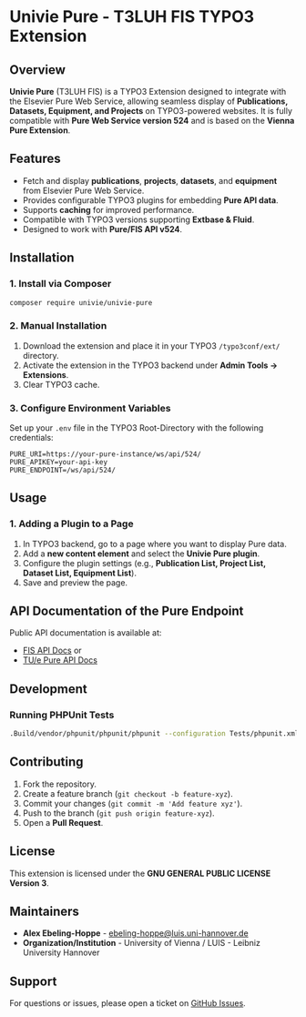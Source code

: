 # Univie Pure - T3LUH FIS TYPO3 Extension

## Overview
**Univie Pure** (T3LUH FIS) is a TYPO3 Extension designed to integrate with the Elsevier Pure Web Service, allowing seamless display of **Publications, Datasets, Equipment, and Projects** on TYPO3-powered websites. It is fully compatible with **Pure Web Service version 524** and is based on the **Vienna Pure Extension**.

## Features
- Fetch and display **publications**, **projects**, **datasets**, and **equipment** from Elsevier Pure Web Service.
- Provides configurable TYPO3 plugins for embedding **Pure API data**.
- Supports **caching** for improved performance.
- Compatible with TYPO3 versions supporting **Extbase & Fluid**.
- Designed to work with **Pure/FIS API v524**.

## Installation
### 1. Install via Composer
```sh
composer require univie/univie-pure
```

### 2. Manual Installation
1. Download the extension and place it in your TYPO3 `/typo3conf/ext/` directory.
2. Activate the extension in the TYPO3 backend under **Admin Tools → Extensions**.
3. Clear TYPO3 cache.

### 3. Configure Environment Variables
Set up your `.env` file in the TYPO3 Root-Directory with the following credentials:
```
PURE_URI=https://your-pure-instance/ws/api/524/
PURE_APIKEY=your-api-key
PURE_ENDPOINT=/ws/api/524/
```

## Usage
### 1. Adding a Plugin to a Page
1. In TYPO3 backend, go to a page where you want to display Pure data.
2. Add a **new content element** and select the **Univie Pure plugin**.
3. Configure the plugin settings (e.g., **Publication List, Project List, Dataset List, Equipment List**).
4. Save and preview the page.


## API Documentation of the Pure Endpoint
Public API documentation is available at:
- [FIS API Docs](https://www.fis.uni-hannover.de/ws/api/524/api-docs/index.html) or
- [TU/e Pure API Docs](https://pure.tue.nl/ws/api/524/api-docs/index.html)

## Development
### Running PHPUnit Tests
```sh
.Build/vendor/phpunit/phpunit/phpunit --configuration Tests/phpunit.xml
```


## Contributing
1. Fork the repository.
2. Create a feature branch (`git checkout -b feature-xyz`).
3. Commit your changes (`git commit -m 'Add feature xyz'`).
4. Push to the branch (`git push origin feature-xyz`).
5. Open a **Pull Request**.

## License
This extension is licensed under the **GNU GENERAL PUBLIC LICENSE Version 3**.

## Maintainers
- **Alex Ebeling-Hoppe** - [ebeling-hoppe@luis.uni-hannover.de](mailto:ebeling-hoppe@luis.uni-hannover.de)
- **Organization/Institution** - University of Vienna / LUIS - Leibniz University Hannover

## Support
For questions or issues, please open a ticket on [GitHub Issues](https://github.com/AEHluis/univie_pure/issues).

